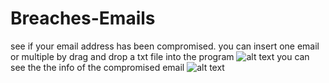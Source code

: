 # Breaches-Emails
 see if your email address has been compromised.
you can insert one email or multiple by drag and drop a txt file into the program 
![alt text](https://i.imgur.com/Tqlg78x.png)
you can see the the info of the compromised email 
![alt text](https://i.imgur.com/kekg4f3.png)
